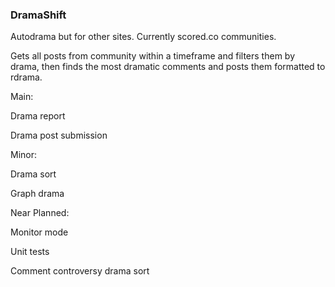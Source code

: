 ### DramaShift
Autodrama but for other sites. Currently scored.co communities.

Gets all posts from community within a timeframe and filters them by drama, 
then finds the most dramatic comments and posts them formatted to rdrama.

Main:

Drama report

Drama post submission

Minor:

Drama sort 

Graph drama

Near Planned:

Monitor mode

Unit tests 

Comment controversy drama sort 